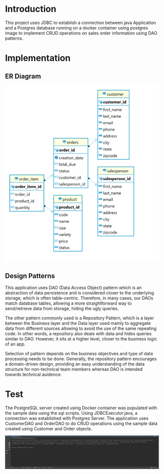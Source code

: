 # Introduction
This project uses JDBC to establish a connection between java Application and a Postgres database running on a docker container using postgres image to implement CRUD operations on sales order information using DAO patterns.


# Implementation
## ER Diagram
![ER diagram](./assets/erDiagram.PNG)
## Design Patterns
This application uses DAO (Data Access Object) pattern which is an abstraction of data persistence and is considered closer to the underlying storage, which is often table-centric.
Therefore, in many cases, our DAOs match database tables, allowing a more straightforward way to send/retrieve data from storage, hiding the ugly queries.

The other pattern commonly used is a Repository Pattern, which is a layer between the Business layer and the Data layer used mainly to aggregate data from different
sources allowing to avoid the use of the same repeating code. In other words, a repository also deals with data and hides queries similar to DAO. However, it sits at a higher level, closer to the business logic of an app.

Selection of pattern depends on the business objectives and type of data processing needs to be done. Generally, the repository pattern encourages a domain-driven design, providing an easy understanding of the data structure for non-technical team members whereas DAO is intended towards technical auidence.

# Test
The PostgreSQL server created using Docker container was populated with the sample data using the sql scripts.
Using JDBCExecutor.java, a connection was established with Postgres Server. The application uses CustomerDAO and OrderDAO to do CRUD operations using the sample data created using Customer and Order objects.

![Output](./assets/test_output.PNG)

